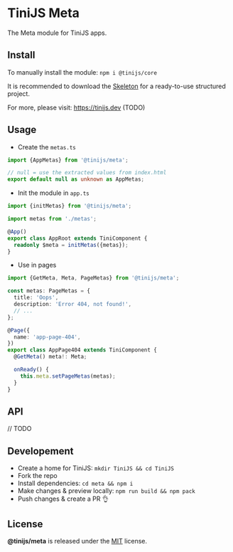 # TiniJS Meta

The Meta module for TiniJS apps.

## Install

To manually install the module: `npm i @tinijs/core`

It is recommended to download the [Skeleton](https://github.com/tinijs/skeleton) for a ready-to-use structured project.

For more, please visit: <https://tinijs.dev> (TODO)

## Usage

- Create the `metas.ts`

```ts
import {AppMetas} from '@tinijs/meta';

// null = use the extracted values from index.html
export default null as unknown as AppMetas;
```

- Init the module in `app.ts`

```ts
import {initMetas} from '@tinijs/meta';

import metas from './metas';

@App()
export class AppRoot extends TiniComponent {
  readonly $meta = initMetas({metas});
}
```

- Use in pages

```ts
import {GetMeta, Meta, PageMetas} from '@tinijs/meta';

const metas: PageMetas = {
  title: 'Oops',
  description: 'Error 404, not found!',
  // ...
};

@Page({
  name: 'app-page-404',
})
export class AppPage404 extends TiniComponent {
  @GetMeta() meta!: Meta;

  onReady() {
    this.meta.setPageMetas(metas);
  }
}
```

## API

// TODO

## Developement

- Create a home for TiniJS: `mkdir TiniJS && cd TiniJS`
- Fork the repo
- Install dependencies: `cd meta && npm i`
- Make changes & preview locally: `npm run build && npm pack`
- Push changes & create a PR 👌

## License

**@tinijs/meta** is released under the [MIT](https://github.com/tinijs/meta/blob/master/LICENSE) license.

